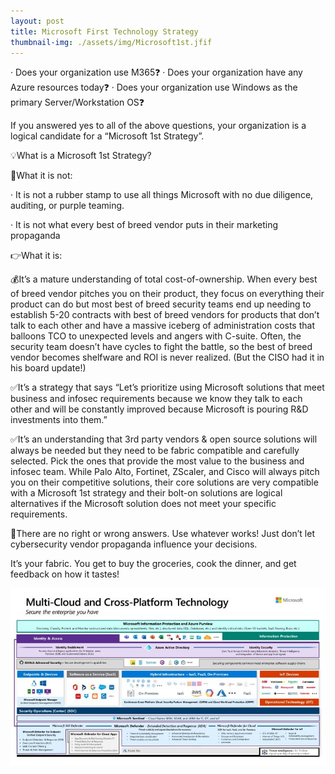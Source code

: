 ```yaml
---
layout: post
title: Microsoft First Technology Strategy
thumbnail-img: ./assets/img/Microsoft1st.jfif
---
```

·       Does your organization use M365❓
·       Does your organization have any Azure resources today❓
·       Does your organization use Windows as the primary Server/Workstation OS❓

If you answered yes to all of the above questions, your organization is a logical candidate for a “Microsoft 1st Strategy”.

💡What is a Microsoft 1st Strategy?

🔻What it is not:

·       It is not a rubber stamp to use all things Microsoft with no due diligence, auditing, or purple teaming.

·       It is not what every best of breed vendor puts in their marketing propaganda

👉What it is:

💰It’s a mature understanding of total cost-of-ownership. When every best of breed vendor pitches you on their product, they focus on everything their product can do but most best of breed security teams end up needing to establish 5-20 contracts with best of breed vendors for products that don’t talk to each other and have a massive iceberg of administration costs that balloons TCO to unexpected levels and angers with C-suite. Often, the security team doesn’t have cycles to fight the battle, so the best of breed vendor becomes shelfware and ROI is never realized. (But the CISO had it in his board update!)

✅It’s a strategy that says “Let’s prioritize using Microsoft solutions that meet business and infosec requirements because we know they talk to each other and will be constantly improved because Microsoft is pouring R&D investments into them.”

✅It’s an understanding that 3rd party vendors & open source solutions will always be needed but they need to be fabric compatible and carefully selected. Pick the ones that provide the most value to the business and infosec team. While Palo Alto, Fortinet, ZScaler, and Cisco will always pitch you on their competitive solutions, their core solutions are very compatible with a Microsoft 1st strategy and their bolt-on solutions are logical alternatives if the Microsoft solution does not meet your specific requirements.

🙂There are no right or wrong answers. Use whatever works! Just don’t let cybersecurity vendor propaganda influence your decisions.

It’s your fabric. You get to buy the groceries, cook the dinner, and get feedback on how it tastes!

![Image](/assets/img/Microsoft1st.jfif)
